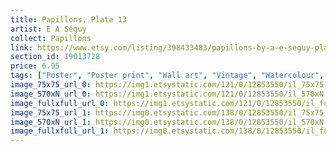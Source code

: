 ```yaml
---
title: Papillons, Plate 13
artist: E A Séguy
collect: Papillons
link: https://www.etsy.com/listing/398433483/papillons-by-a-e-seguy-plate-13-nature?utm_source=thedoveandtheseagull&utm_medium=api&utm_campaign=api
section_id: 19013728
price: 6.95
tags: ["Poster", "Poster print", "Wall art", "Vintage", "Watercolour", "Nature", "Botanical art", "Wildlife", "Nature print", "Butterfly print", "Butterfly art", "Butterfly poster", "High quality print"]
image_75x75_url_0: https://img1.etsystatic.com/121/0/12853550/il_75x75.1031806761_8d6g.jpg
image_570xN_url_0: https://img1.etsystatic.com/121/0/12853550/il_570xN.1031806761_8d6g.jpg
image_fullxfull_url_0: https://img1.etsystatic.com/121/0/12853550/il_fullxfull.1031806761_8d6g.jpg
image_75x75_url_1: https://img0.etsystatic.com/138/0/12853550/il_75x75.985274474_km2c.jpg
image_570xN_url_1: https://img0.etsystatic.com/138/0/12853550/il_570xN.985274474_km2c.jpg
image_fullxfull_url_1: https://img0.etsystatic.com/138/0/12853550/il_fullxfull.985274474_km2c.jpg
---
```

